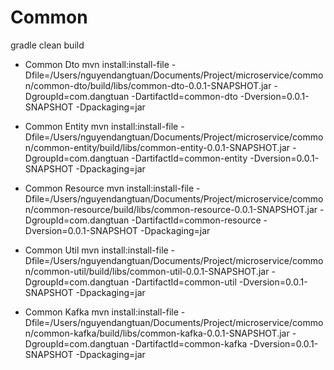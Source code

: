 # Common
gradle clean build

* Common Dto
mvn install:install-file -Dfile=/Users/nguyendangtuan/Documents/Project/microservice/common/common-dto/build/libs/common-dto-0.0.1-SNAPSHOT.jar -DgroupId=com.dangtuan -DartifactId=common-dto -Dversion=0.0.1-SNAPSHOT -Dpackaging=jar

* Common Entity
mvn install:install-file -Dfile=/Users/nguyendangtuan/Documents/Project/microservice/common/common-entity/build/libs/common-entity-0.0.1-SNAPSHOT.jar -DgroupId=com.dangtuan -DartifactId=common-entity -Dversion=0.0.1-SNAPSHOT -Dpackaging=jar

* Common Resource
mvn install:install-file -Dfile=/Users/nguyendangtuan/Documents/Project/microservice/common/common-resource/build/libs/common-resource-0.0.1-SNAPSHOT.jar -DgroupId=com.dangtuan -DartifactId=common-resource -Dversion=0.0.1-SNAPSHOT -Dpackaging=jar

* Common Util
mvn install:install-file -Dfile=/Users/nguyendangtuan/Documents/Project/microservice/common/common-util/build/libs/common-util-0.0.1-SNAPSHOT.jar -DgroupId=com.dangtuan -DartifactId=common-util -Dversion=0.0.1-SNAPSHOT -Dpackaging=jar

* Common Kafka
mvn install:install-file -Dfile=/Users/nguyendangtuan/Documents/Project/microservice/common/common-kafka/build/libs/common-kafka-0.0.1-SNAPSHOT.jar -DgroupId=com.dangtuan -DartifactId=common-kafka -Dversion=0.0.1-SNAPSHOT -Dpackaging=jar